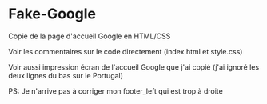 # Fake-Google
Copie de la page d'accueil Google en HTML/CSS

Voir les commentaires sur le code directement (index.html et style.css)

Voir aussi impression écran de l'accueil Google que j'ai copié (j'ai ignoré les deux lignes du bas sur le Portugal)

PS: Je n'arrive pas à corriger mon footer_left qui est trop à droite
